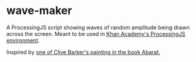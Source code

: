 # wave-maker
A ProcessingJS script showing waves of random amplitude being drawn across the screen. Meant to be used in [Khan Academy's ProcessingJS environment](https://www.khanacademy.org/computer-programming/new/pjs).

Inspired by [one of Clive Barker's painting in the book Abarat.](http://www.clivebarker.info/doodle.html)
